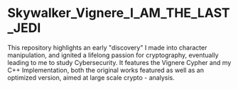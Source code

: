 # Skywalker_Vignere_I_AM_THE_LAST_JEDI
This repository highlights an early "discovery" I made into character manipulation, and ignited a lifelong passion for cryptography, eventually leading to me to study Cybersecurity. It features the Vignere Cypher and my C++ Implementation, both the original works featured as well as an optimized version, aimed at large scale crypto - analysis.
